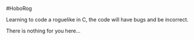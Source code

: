 #HoboRog

Learning to code a roguelike in C, the code will have bugs and be incorrect.

There is nothing for you here...